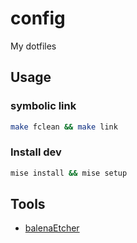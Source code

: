 # config

My dotfiles

## Usage

### symbolic link

```sh
make fclean && make link
```

### Install dev

```sh
mise install && mise setup
```

## Tools

- [balenaEtcher](https://etcher.balena.io/)

